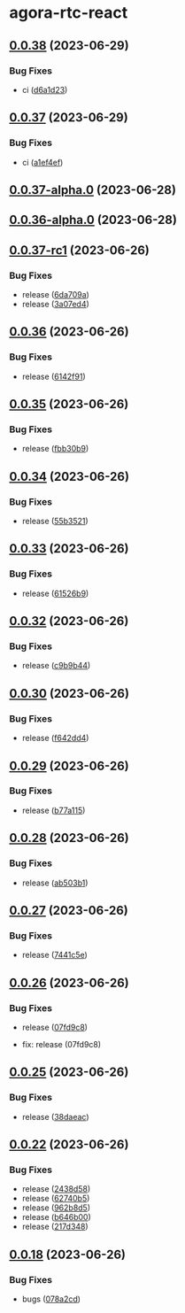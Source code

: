 # agora-rtc-react

## [0.0.38](https://github.com/guoxianzhe/pub-test-kaku/compare/v0.0.37...v0.0.38) (2023-06-29)

### Bug Fixes

- ci ([d6a1d23](https://github.com/guoxianzhe/pub-test-kaku/commit/d6a1d230cb5f7b1583e16c2719364cbd8f36997d))

## [0.0.37](https://github.com/guoxianzhe/pub-test-kaku/compare/v0.0.37-alpha.0...v0.0.37) (2023-06-29)

### Bug Fixes

- ci ([a1ef4ef](https://github.com/guoxianzhe/pub-test-kaku/commit/a1ef4ef1a14e8ca0398cb3a6b56f430016dd6bd0))

## [0.0.37-alpha.0](https://github.com/guoxianzhe/pub-test-kaku/compare/v0.0.36-alpha.0...v0.0.37-alpha.0) (2023-06-28)

## [0.0.36-alpha.0](https://github.com/guoxianzhe/pub-test-kaku/compare/v0.0.37-rc1...v0.0.36-alpha.0) (2023-06-28)

## [0.0.37-rc1](https://github.com/guoxianzhe/pub-test-kaku/compare/v0.0.36...v0.0.37-rc1) (2023-06-26)

### Bug Fixes

- release ([6da709a](https://github.com/guoxianzhe/pub-test-kaku/commit/6da709a820beb7eab6408b652bd0be23d45d983c))
- release ([3a07ed4](https://github.com/guoxianzhe/pub-test-kaku/commit/3a07ed49e2fbe87e69b0335a978e6e7f0c19b9c2))

## [0.0.36](https://github.com/guoxianzhe/pub-test-kaku/compare/v0.0.35...v0.0.36) (2023-06-26)

### Bug Fixes

- release ([6142f91](https://github.com/guoxianzhe/pub-test-kaku/commit/6142f910da4e38209ef1baa63aa2608bf04988ea))

## [0.0.35](https://github.com/guoxianzhe/pub-test-kaku/compare/v0.0.34...v0.0.35) (2023-06-26)

### Bug Fixes

- release ([fbb30b9](https://github.com/guoxianzhe/pub-test-kaku/commit/fbb30b9c8d4c7c37598918deb3b921173fbf7a9a))

## [0.0.34](https://github.com/guoxianzhe/pub-test-kaku/compare/v0.0.33...v0.0.34) (2023-06-26)

### Bug Fixes

- release ([55b3521](https://github.com/guoxianzhe/pub-test-kaku/commit/55b3521fb080a0c53080c6eff6f0cde950393e3f))

## [0.0.33](https://github.com/guoxianzhe/pub-test-kaku/compare/v0.0.32...v0.0.33) (2023-06-26)

### Bug Fixes

- release ([61526b9](https://github.com/guoxianzhe/pub-test-kaku/commit/61526b93b1fe034bfa61dfc42299006b77f48297))

## [0.0.32](https://github.com/guoxianzhe/pub-test-kaku/compare/v0.0.31...v0.0.32) (2023-06-26)

### Bug Fixes

- release ([c9b9b44](https://github.com/guoxianzhe/pub-test-kaku/commit/c9b9b44baa85deb8ac26fa4d0c6c7393eed698cc))

## [0.0.30](https://github.com/guoxianzhe/pub-test-kaku/compare/v0.0.29...v0.0.30) (2023-06-26)

### Bug Fixes

- release ([f642dd4](https://github.com/guoxianzhe/pub-test-kaku/commit/f642dd4e40b73dd57a43f7c5a7675fff0c6a079c))

## [0.0.29](https://github.com/guoxianzhe/pub-test-kaku/compare/v0.0.28...v0.0.29) (2023-06-26)

### Bug Fixes

- release ([b77a115](https://github.com/guoxianzhe/pub-test-kaku/commit/b77a1152d48117bd5dcad3a452cffa025f21dd3c))

## [0.0.28](https://github.com/guoxianzhe/pub-test-kaku/compare/v0.0.27...v0.0.28) (2023-06-26)

### Bug Fixes

- release ([ab503b1](https://github.com/guoxianzhe/pub-test-kaku/commit/ab503b11207ecdff85ff15d73ef1c76b9491ee06))

## [0.0.27](https://github.com/guoxianzhe/pub-test-kaku/compare/v0.0.26...v0.0.27) (2023-06-26)

### Bug Fixes

- release ([7441c5e](https://github.com/guoxianzhe/pub-test-kaku/commit/7441c5ec6bc0459e469ec03ee2da03587b150df4))

## [0.0.26](https://github.com/guoxianzhe/pub-test-kaku/compare/v0.0.25...v0.0.26) (2023-06-26)

### Bug Fixes

- release ([07fd9c8](https://github.com/guoxianzhe/pub-test-kaku/commit/07fd9c88e362457dcfae623dbc2c3dfa3c4b53ee))

* fix: release (07fd9c8)

## [0.0.25](https://github.com/guoxianzhe/pub-test-kaku/compare/v0.0.24...v0.0.25) (2023-06-26)

### Bug Fixes

- release ([38daeac](https://github.com/guoxianzhe/pub-test-kaku/commit/38daeac1306c085665f9a915af73f4b8576e3da7))

## [0.0.22](https://github.com/guoxianzhe/pub-test-kaku/compare/v0.0.21...v0.0.22) (2023-06-26)

### Bug Fixes

- release ([2438d58](https://github.com/guoxianzhe/pub-test-kaku/commit/2438d5895f41778429086248f5bb2b66a6c22113))
- release ([62740b5](https://github.com/guoxianzhe/pub-test-kaku/commit/62740b549cc634dcfce6273e8cc0dddaf30df6a4))
- release ([962b8d5](https://github.com/guoxianzhe/pub-test-kaku/commit/962b8d55fb5e1220c71cba42534648958e13e24c))
- release ([b646b00](https://github.com/guoxianzhe/pub-test-kaku/commit/b646b00fb5de1e0576c119c1c0211aeddba85790))
- release ([217d348](https://github.com/guoxianzhe/pub-test-kaku/commit/217d348ea6dadeab10b42b43a3b6b0d61f1e6212))

## [0.0.18](https://github.com/guoxianzhe/pub-test-kaku/compare/v0.0.17...v0.0.18) (2023-06-26)

### Bug Fixes

- bugs ([078a2cd](https://github.com/guoxianzhe/pub-test-kaku/commit/078a2cda58444ccbf58eae3f1289b70129e9d728))
